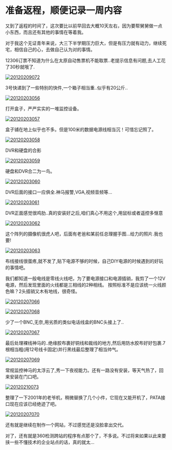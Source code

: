 # 准备返程，顺便记录一周内容

又到了返程的时间了，这次要比以前早回去大概10天左右，因为要帮舅舅做一点小东西，而且还有其他的事情在等着我。

对于我这个无证青年来说，大三下半学期压力巨大，但是有压力就有动力，继续死宅，相信自己的心，去做自己认为对的事情。

12306订票不知道为什么在太原自动售票机不能取票..老提示信息有问题,去人工花了30秒就哦了. 

[![20120209072](https://attachment.soulteary.com/2012/02/10/20120209072.jpg "20120209072")](https://attachment.soulteary.com/2012/02/10/20120209072.jpg)

3号快递到了一些特别的快件,一个箱子相当重..似乎有20公斤..

[![20120203056](https://attachment.soulteary.com/2012/02/10/20120203056.jpg "20120203056")](https://attachment.soulteary.com/2012/02/10/20120203056.jpg) 

打开盒子，严严实实的一堆监控设备。 

[![20120203057](https://attachment.soulteary.com/2012/02/10/20120203057.jpg "20120203057")](https://attachment.soulteary.com/2012/02/10/20120203057.jpg) 

盒子铺在地上似乎也不多。但是100米的数据电源线相当沉！可惜忘记照了。 

[![20120203058](https://attachment.soulteary.com/2012/02/10/20120203058.jpg "20120203058")](https://attachment.soulteary.com/2012/02/10/20120203058.jpg) 

DVR和硬盘的合影 

[![20120203059](https://attachment.soulteary.com/2012/02/10/20120203059.jpg "20120203059")](https://attachment.soulteary.com/2012/02/10/20120203059.jpg) 

硬盘和DVR合二为一鸟。 

[![20120203060](https://attachment.soulteary.com/2012/02/10/20120203060.jpg "20120203060")](https://attachment.soulteary.com/2012/02/10/20120203060.jpg) 

DVR后面的接口一应俱全.神马报警,VGA,视频音频等... 

[![20120203061](https://attachment.soulteary.com/2012/02/10/20120203061.jpg "20120203061")](https://attachment.soulteary.com/2012/02/10/20120203061.jpg) 

DVR正面感觉很鸡肋..真的安装好之后,咱们真心不用这个,用鼠标或者遥控多惬意 

[![20120203062](https://attachment.soulteary.com/2012/02/10/20120203062.jpg "20120203062")](https://attachment.soulteary.com/2012/02/10/20120203062.jpg) 

这个阵列的摄像机很虎人吧，后面有老爸和某前任总理握手图...给力的照片.我也要! 

[![20120203063](https://attachment.soulteary.com/2012/02/10/20120203063.jpg "20120203063")](https://attachment.soulteary.com/2012/02/10/20120203063.jpg) 

布线接线很蛋疼,就不发了,贴下电源不够的时候，自己DIY电源的时候遇到的好玩的事情吧。 

我们都知道一般电线是零线火线吧，为了要电源接口和电源插销，我剪了一个12V电源，然后发现里面的火线都是三相线的2种相线。 按照标准不是应该统一火线颜色嘛？2头插销又木有地线，很奇怪。 

[![20120207066](https://attachment.soulteary.com/2012/02/10/20120207066.jpg "20120207066")](https://attachment.soulteary.com/2012/02/10/20120207066.jpg) 

[![20120207068](https://attachment.soulteary.com/2012/02/10/20120207068.jpg "20120207068")](https://attachment.soulteary.com/2012/02/10/20120207068.jpg) 

少了一个BNC,无奈,用劣质的类似电话线盒的BNC头接上了.. 

[![20120207067](https://attachment.soulteary.com/2012/02/10/20120207067.jpg "20120207067")](https://attachment.soulteary.com/2012/02/10/20120207067.jpg) 

最后处理裸线神马的..绝缘胶布裹好铜线和裁线的地方,然后用防水胶布好好包裹.7根相当粗(用12号线卡固定)并行黑线最后整理了相当帅气。 

[![20120207069](https://attachment.soulteary.com/2012/02/10/20120207069.jpg "20120207069")](https://attachment.soulteary.com/2012/02/10/20120207069.jpg) 

常规监控神马的太浮云了,秀一下夜视能力。还有一路没有安装，等天气热了，回来安装在门口吧。 

[![20120210073](https://attachment.soulteary.com/2012/02/10/20120210073.jpg "20120210073")](https://attachment.soulteary.com/2012/02/10/20120210073.jpg) 

整理了一下2001年的老爷机，稍微替换了几个小件，它现在又能开机了，PATA接口现在应该已经绝迹了吧。 

[![20120207070](https://attachment.soulteary.com/2012/02/10/20120207070.jpg "20120207070")](https://attachment.soulteary.com/2012/02/10/20120207070.jpg) 

还有就是继续在制作一个网站，不过感觉还是没脸拿出交代。 

对了，还有就是360检测跨站的程序有点那个了，不多说。不过将来如果以此来要挟一些不懂技术的企业站点的话，真的就太...

